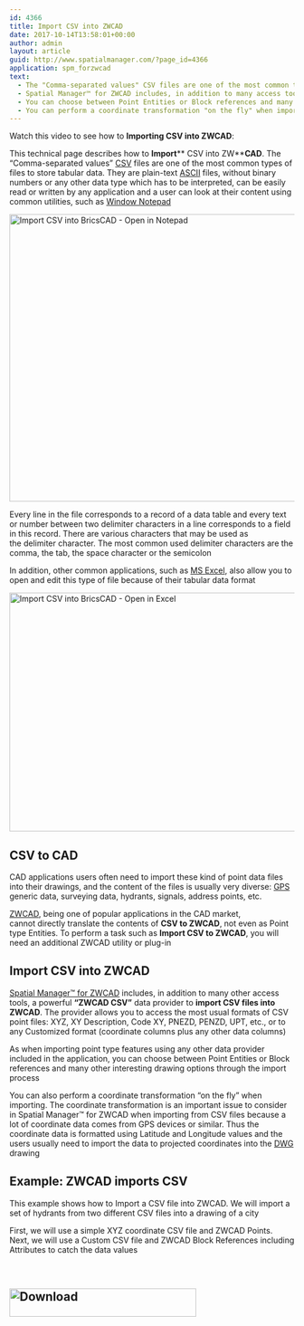 ```yaml
---
id: 4366
title: Import CSV into ZWCAD
date: 2017-10-14T13:58:01+00:00
author: admin
layout: article
guid: http://www.spatialmanager.com/?page_id=4366
application: spm_forzwcad
text:
  - The "Comma-separated values" CSV files are one of the most common types of files to store tabular data
  - Spatial Manager™ for ZWCAD includes, in addition to many access tools, a powerful ZWCAD CSV data provider to import CSV files into ZWCAD
  - You can choose between Point Entities or Block references and many other interesting drawing options through the import process
  - You can perform a coordinate transformation "on the fly" when importing
---
```

Watch this video to see how to **Importing CSV into ZWCAD**:



<span class="hps">This technical page</span> <span class="hps">describes how</span> <span class="hps">to <strong>Import</strong></span>** CSV <span class="hps">into</span> ZW**<span class="hps"><strong>CAD</strong>. </span><span class="hps">The &#8220;Comma-separated values&#8221; <a title="CSV in Wikipedia" href="http://en.wikipedia.org/wiki/Comma-separated_values" target="_blank" rel="nofollow">CSV</a> files are one of the most common types of files to store tabular data. They are plain-text <a title="ASCII in Wikipedia" href="http://en.wikipedia.org/wiki/Ascii" target="_blank" rel="nofollow">ASCII</a> files, without binary numbers or any other data type which has to be interpreted, can be easily read or written by any application and a user can look at their content using common utilities, such as <a title="Windows Notepad in Wikipedia" href="http://en.wikipedia.org/wiki/Windows_Notepad" target="_blank" rel="nofollow">Window Notepad</a><br /> </span>

<a href="http://www.spatialmanager.com/wp-content/uploads/2014/08/Import-CSV-into-AutoCAD-Open-in-Notepad.png" target="_blank" rel="nofollow"><img class="aligncenter wp-image-1556 size-full" src="http://www.spatialmanager.com/wp-content/uploads/2014/08/Import-CSV-into-AutoCAD-Open-in-Notepad.png" alt="Import CSV into BricsCAD - Open in Notepad" width="673" height="508" srcset="http://www.spatialmanager.com/wp-content/uploads/2014/08/Import-CSV-into-AutoCAD-Open-in-Notepad.png 673w, http://www.spatialmanager.com/wp-content/uploads/2014/08/Import-CSV-into-AutoCAD-Open-in-Notepad-300x226.png 300w, http://www.spatialmanager.com/wp-content/uploads/2014/08/Import-CSV-into-AutoCAD-Open-in-Notepad-624x471.png 624w" sizes="(max-width: 673px) 100vw, 673px" /></a>

Every line in the file corresponds to a record of a data table and every text or number between two delimiter characters in a line corresponds to a field in this record. There are various characters that may be used as the delimiter character. The most common used delimiter characters are the comma, the tab, the space character or the semicolon

<span class="hps">In addition</span>, <span class="hps">other common</span> <span class="hps">applications, such as</span> <a title="MS Excel product page" href="http://office.microsoft.com/en-us/excel/" target="_blank" rel="nofollow"><span class="hps">MS</span> </a><span class="hps"><a title="MS Excel product page" href="http://office.microsoft.com/en-us/excel/" target="_blank" rel="nofollow">Excel</a>,</span> also <span class="hps alt-edited">allow you</span> to <span class="hps">open and edit</span> <span class="hps">this type of file because of their tabular data format</span>

<a href="http://www.spatialmanager.com/wp-content/uploads/2014/08/Import-CSV-into-AutoCAD-Open-in-Excel.png" target="_blank" rel="nofollow"><img class="aligncenter wp-image-1555 size-full" src="http://www.spatialmanager.com/wp-content/uploads/2014/08/Import-CSV-into-AutoCAD-Open-in-Excel.png" alt="Import CSV into BricsCAD - Open in Excel" width="700" height="422" srcset="http://www.spatialmanager.com/wp-content/uploads/2014/08/Import-CSV-into-AutoCAD-Open-in-Excel.png 700w, http://www.spatialmanager.com/wp-content/uploads/2014/08/Import-CSV-into-AutoCAD-Open-in-Excel-300x180.png 300w, http://www.spatialmanager.com/wp-content/uploads/2014/08/Import-CSV-into-AutoCAD-Open-in-Excel-624x376.png 624w" sizes="(max-width: 700px) 100vw, 700px" /></a>

## CSV to CAD

CAD applications users often need to import these kind of point data files into their drawings, and the content of the files is usually very diverse: <a title="GPS in Wikipedia" href="http://en.wikipedia.org/wiki/Gps" target="_blank" rel="nofollow">GPS</a> generic data, surveying data, hydrants, signals, address points, etc.

<a href="https://www.zwsoft.com/zwcad/" target="_blank" rel="nofollow">ZWCAD</a>, being one of popular applications in the CAD market, cannot directly translate the contents of **CSV to ZWCAD**, not even as Point type Entities. To perform a task such as **Import CSV to ZWCAD**, you will need an additional ZWCAD utility or plug-in

## Import CSV into ZWCAD

<a href="http://www.spatialmanager.com/spm-forZWcad" target="_blank" rel="nofollow">Spatial Manager™ for ZWCAD</a> includes, in addition to many other access tools, a powerful **&#8220;ZWCAD CSV&#8221;** data provider to **import CSV files into ZWCAD**. The provider allows you to access the most usual formats of CSV point files: XYZ, XY Description, Code XY, PNEZD, PENZD, UPT, etc., or to any Customized format (coordinate columns plus any other data columns)

As when importing point type features using any other data provider included in the application, you can choose between Point Entities or Block references and many other interesting drawing options through the import process

You can also perform a coordinate transformation &#8220;on the fly&#8221; when importing. The coordinate transformation is an important issue to consider in Spatial Manager™ for ZWCAD when importing from CSV files because a lot of coordinate data comes from GPS devices or similar. Thus the coordinate data is formatted using Latitude and Longitude values and the users usually need to import the data to projected coordinates into the <a title="DWG in Wikipedia" href="https://en.wikipedia.org/wiki/.dwg" target="_blank" rel="nofollow">DWG</a> drawing

## Example: ZWCAD imports CSV

This example shows how to Import a CSV file into ZWCAD. We will import a set of hydrants from two different CSV files into a drawing of a city

First, we will use a simple XYZ coordinate CSV file and ZWCAD Points. Next, we will use a Custom CSV file and ZWCAD Block References including Attributes to catch the data values

&nbsp;

<h2 style="text-align: justify;">
  <a href="http://www.spatialmanager.com/download/spatial-manager-zwcad/" target="_blank" rel="nofollow"><img class="aligncenter wp-image-3306 size-full" src="http://www.spatialmanager.com/wp-content/uploads/2016/06/Download.png" alt="Download" width="330" height="50" srcset="http://www.spatialmanager.com/wp-content/uploads/2016/06/Download.png 330w, http://www.spatialmanager.com/wp-content/uploads/2016/06/Download-300x45.png 300w" sizes="(max-width: 330px) 100vw, 330px" /></a>
</h2>